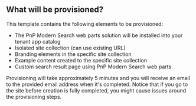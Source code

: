 ## What will be provisioned?

This template contains the following elements to be provisioned:

- The PnP Modern Search web parts solution will be installed into your tenant app catalog
- Isolated site collection (can use existing URL)
- Branding elements in the specific site collection
- Example content created to the specific site collection
- Custom search result page using PnP Modern Search web parts

Provisioning will take approximately 5 minutes and you will receive an email to the provided email address when it's completed. Notice that if you go to the site before creation is fully completed, you might cause issues around the provisioning steps.